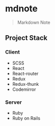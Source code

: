 # mdnote

> Markdown Note

## Project Stack

### Client

- SCSS
- React
- React-router
- Redux
- Redux-thunk
- Codemirror

### Server

- Ruby
- Ruby on Rails
